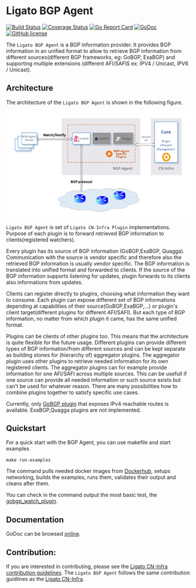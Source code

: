 # Ligato BGP Agent
[![Build Status](https://travis-ci.org/ligato/bgp-agent.svg?branch=master)](https://travis-ci.org/ligato/bgp-agent)
[![Coverage Status](https://coveralls.io/repos/github/ligato/bgp-agent/badge.svg?branch=master)](https://coveralls.io/github/ligato/bgp-agent?branch=master)
[![Go Report Card](https://goreportcard.com/badge/github.com/ligato/bgp-agent)](https://goreportcard.com/report/github.com/ligato/bgp-agent)
[![GoDoc](https://godoc.org/github.com/ligato/bgp-agent?status.svg)](https://godoc.org/github.com/ligato/bgp-agent)
[![GitHub license](https://img.shields.io/badge/license-Apache%20license%202.0-blue.svg)](https://github.com/ligato/bgp-agent/blob/master/LICENSE)

The `Ligato BGP Agent` is a BGP information provider. It provides BGP information in an unified format to allow to retrieve BGP information from different sources(different BGP frameworks, eg: GoBGP, ExaBGP) and supporting multiple extensions (different AFI/SAFIS ex: IPV4 / Unicast, IPV6 / Unicast).
## Architecture

The architecture of the `Ligato BGP Agent` is shown in the following figure.

![arch](docs/imgs/bgpagent.png "High Level Architecture of BGP Agent")

`Ligato BGP Agent` is set of `Ligato CN-Infra Plugin` implementations. Purpose of each plugin is to forward retrieved BGP information to clients(registered watchers). 

Every plugin has its source of BGP information (GoBGP,ExaBGP, Quagga). Communication with the source is vendor specific and therefore also the retrieved BGP information is usually vendor specific. The BGP information is translated into unified format and forwarded to clients. If the source of the BGP information supports listening for updates, plugin forwards to its clients also informations from updates.

Clients can register directly to plugins, choosing what information they want to consume. Each plugin can expose different set of BGP informations depending at capabilities of their source(GoBGP,ExaBGP,...) or plugin's client target(different plugins for different AFI/SAFI). But each type of BGP information, no matter from which plugin it came, has the same unified format. 

Plugins can be clients of other plugins too. This means that the architecture is quite flexible for the future usage. Different plugins can provide different types of BGP information/from different sources and can be kept separate as building stones for (hierarchy of) aggregator plugins. The aggregator plugin uses other plugins to retrieve needed information for its own registered clients. The aggregator plugins can for example provide information for one AFI/SAFI across multiple sources. This can be usefull if one source can provide all needed information or such source exists but can't be used for whatever reason. There are many possibilities how to combine plugins together to satisfy specific use cases.   

Currently, only [GoBGP plugin](bgp/gobgp/README.md) that exposes IPv4 reachable routes is available. ExaBGP,Quagga plugins are not implemented.

## Quickstart
For a quick start with the BGP Agent, you can use makefile and start examples
```
make run-examples
```
The command pulls needed docker images from [Dockerhub](https://hub.docker.com/r/ligato/gobgp-for-rr/), 
setups networking, builds the examples, runs them, validates their output and cleans after them.

You can check in the command output the most basic test, the [gobgp_watch_plugin](https://github.com/ligato/bgp-agent/tree/master/examples/gobgp_watch_plugin).

## Documentation
GoDoc can be browsed [online](https://godoc.org/github.com/ligato/bgp-agent).

## Contribution:
If you are interested in contributing, please see the [Ligato CN-Infra contribution guidelines](https://github.com/ligato/cn-infra/blob/master/CONTRIBUTING.md). The `Ligato BGP Agent` follows the same contribution guidlines as the [Ligato CN-Infra](https://github.com/ligato/cn-infra).

